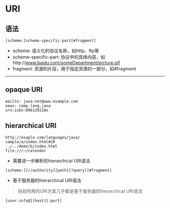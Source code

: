 # URI

## 语法

`[scheme:]scheme-specific-part[#fragment]`

- scheme: 语义化的协议名称，如http、ftp等
- scheme-specific-part: 协议中的具体内容，如http://www.baidu.com/someDepartment/picture.gif
- fragment: 资源的片段，用于指定资源的一部分，如#fragment

***

## opaque URI

```text
mailto: java-net@www.example.com
news: comp.lang.java
urn:isbn:096139210x
```

## hierarchical URI

```text
http://exaple.com/languages/java/
sample/a/index.html#28
../../demo/b/index.html
file:///~/calendar
```

- 需要进一步解析的hierarchical URI语法

`[scheme:][//authority][path][?query][#fragment]`

- 基于服务器的hierarchical URI语法

> 目前所用的URI方案几乎都是基于服务器的hierarchical URI语法

`[user-info@][host][:port]`

